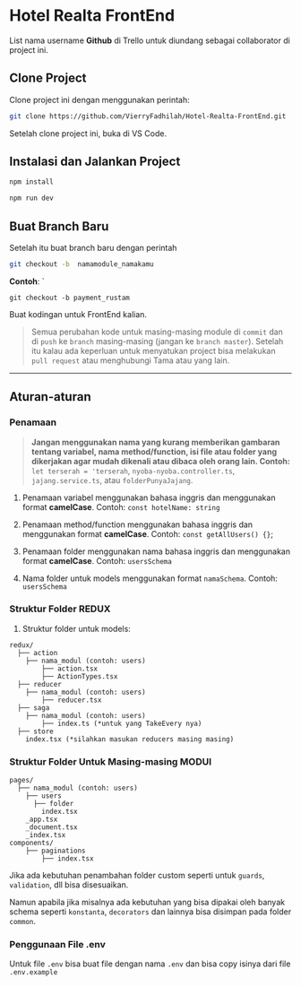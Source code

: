 # Hotel Realta FrontEnd

List nama username **Github** di Trello untuk diundang sebagai collaborator di project ini.

## Clone Project

Clone project ini dengan menggunakan perintah:

```bash
git clone https://github.com/VierryFadhilah/Hotel-Realta-FrontEnd.git
```

Setelah clone project ini, buka di VS Code.

## Instalasi dan Jalankan Project

```bash
npm install

npm run dev
```

## Buat Branch Baru

Setelah itu buat branch baru dengan perintah

```bash
git checkout -b  namamodule_namakamu
```

**Contoh**: `

```
git checkout -b payment_rustam
```

Buat kodingan untuk FrontEnd kalian.

> Semua perubahan kode untuk masing-masing module di `commit` dan di `push` ke `branch` masing-masing (jangan ke `branch master`).
> Setelah itu kalau ada keperluan untuk menyatukan project bisa melakukan `pull request` atau menghubungi Tama atau yang lain.

---

## Aturan-aturan

### Penamaan

> **Jangan menggunakan nama yang kurang memberikan gambaran tentang variabel, nama method/function, isi file atau folder yang dikerjakan agar mudah dikenali atau dibaca oleh orang lain. Contoh:** `let terserah = 'terserah`, `nyoba-nyoba.controller.ts`, `jajang.service.ts`, atau `folderPunyaJajang`.

1. Penamaan variabel menggunakan bahasa inggris dan menggunakan format **camelCase**.
   Contoh: `const hotelName: string`

2. Penamaan method/function menggunakan bahasa inggris dan menggunakan format **camelCase**.
   Contoh: `const getAllUsers() {}`;

3. Penamaan folder menggunakan nama bahasa inggris dan menggunakan format **camelCase**.
   Contoh: `usersSchema`

4. Nama folder untuk models menggunakan format `namaSchema`.
   Contoh: `usersSchema`

### Struktur Folder REDUX

1. Struktur folder untuk models:

```
redux/
  ├── action
    ├── nama_modul (contoh: users)
        ├── action.tsx
        ├── ActionTypes.tsx
  ├── reducer
    ├── nama_modul (contoh: users)
        ├── reducer.tsx
  ├── saga
    ├── nama_modul (contoh: users)
        ├── index.ts (*untuk yang TakeEvery nya)
  ├── store
    index.tsx (*silahkan masukan reducers masing masing)
```

### Struktur Folder Untuk Masing-masing MODUl

```
pages/
  ├── nama_modul (contoh: users)
    ├── users
      ├── folder
        index.tsx
    _app.tsx
    _document.tsx
    _index.tsx
components/
    ├── paginations
        ├── index.tsx
```

Jika ada kebutuhan penambahan folder custom seperti untuk `guards`, `validation`, dll bisa disesuaikan.

Namun apabila jika misalnya ada kebutuhan yang bisa dipakai oleh banyak schema seperti `konstanta`, `decorators` dan lainnya bisa disimpan pada folder `common`.

### Penggunaan File .env

Untuk file `.env` bisa buat file dengan nama `.env` dan bisa copy isinya dari file `.env.example`
